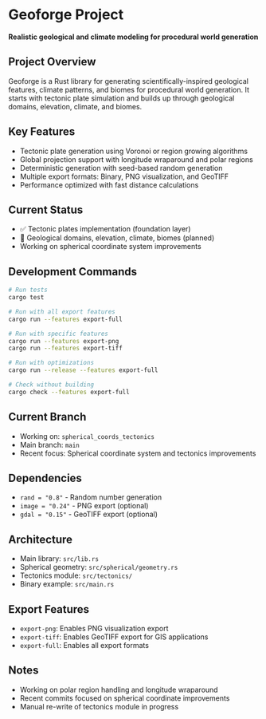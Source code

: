 # Geoforge Project

**Realistic geological and climate modeling for procedural world generation**

## Project Overview
Geoforge is a Rust library for generating scientifically-inspired geological features, climate patterns, and biomes for procedural world generation. It starts with tectonic plate simulation and builds up through geological domains, elevation, climate, and biomes.

## Key Features
- Tectonic plate generation using Voronoi or region growing algorithms
- Global projection support with longitude wraparound and polar regions
- Deterministic generation with seed-based random generation
- Multiple export formats: Binary, PNG visualization, and GeoTIFF
- Performance optimized with fast distance calculations

## Current Status
- ✅ Tectonic plates implementation (foundation layer)
- 🚧 Geological domains, elevation, climate, biomes (planned)
- Working on spherical coordinate system improvements

## Development Commands
```bash
# Run tests
cargo test

# Run with all export features
cargo run --features export-full

# Run with specific features
cargo run --features export-png
cargo run --features export-tiff

# Run with optimizations
cargo run --release --features export-full

# Check without building
cargo check --features export-full
```

## Current Branch
- Working on: `spherical_coords_tectonics`
- Main branch: `main`
- Recent focus: Spherical coordinate system and tectonics improvements

## Dependencies
- `rand = "0.8"` - Random number generation
- `image = "0.24"` - PNG export (optional)
- `gdal = "0.15"` - GeoTIFF export (optional)

## Architecture
- Main library: `src/lib.rs`
- Spherical geometry: `src/spherical/geometry.rs`
- Tectonics module: `src/tectonics/`
- Binary example: `src/main.rs`

## Export Features
- `export-png`: Enables PNG visualization export
- `export-tiff`: Enables GeoTIFF export for GIS applications
- `export-full`: Enables all export formats

## Notes
- Working on polar region handling and longitude wraparound
- Recent commits focused on spherical coordinate improvements
- Manual re-write of tectonics module in progress